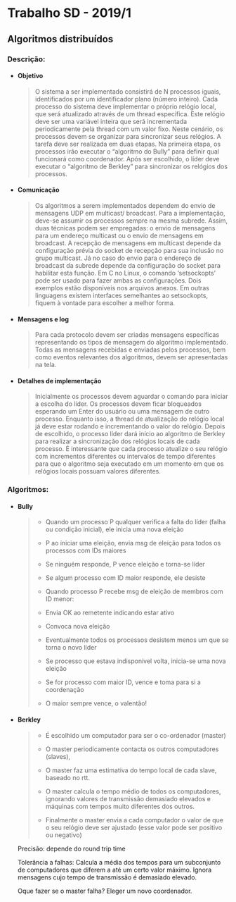 # Trabalho SD - 2019/1

## Algoritmos distribuídos

### Descrição:

* #### Objetivo
  >O sistema a ser implementado consistirá de N processos iguais, identificados por um
identificador plano (número inteiro). Cada processo do sistema deve implementar o próprio relógio
local, que será atualizado através de um thread específica. Este relógio deve ser uma variável inteira
que será incrementada periodicamente pela thread com um valor fixo.
Neste cenário, os processos devem se organizar para sincronizar seus relógios. A tarefa deve
ser realizada em duas etapas. Na primeira etapa, os processos irão executar o “algoritmo do Bully”
para definir qual funcionará como coordenador. Após ser escolhido, o líder deve executar o
“algoritmo de Berkley” para sincronizar os relógios dos processos.

* #### Comunicação
  >Os algoritmos a serem implementados dependem do envio de mensagens UDP em multicast/
broadcast. Para a implementação, deve-se assumir os processos sempre na mesma subrede. Assim,
duas técnicas podem ser empregadas: o envio de mensagens para um endereço multicast ou o envio
de mensagens em broadcast.
A recepção de mensagens em multicast depende da configuração prévia do socket de
recepção para sua inclusão no grupo multicast. Já no caso do envio para o endereço de broadcast da
subrede depende da configuração do socket para habilitar esta função. Em C no Linux, o comando
‘setsockopts’ pode ser usado para fazer ambas as configurações. Dois exemplos estão disponíveis
nos arquivos anexos. Em outras linguagens existem interfaces semelhantes ao setsockopts, fiquem à
vontade para escolher a melhor forma.

* #### Mensagens e log
  >Para cada protocolo devem ser criadas mensagens específicas representando os tipos de
mensagem do algoritmo implementado. Todas as mensagens recebidas e enviadas pelos processos,
bem como eventos relevantes dos algoritmos, devem ser apresentadas na tela.

* #### Detalhes de implementação
  >Inicialmente os processos devem aguardar o comando para iniciar a escolha do líder. Os
processos devem ficar bloqueados esperando um Enter do usuário ou uma mensagem de outro
processo. Enquanto isso, a thread de atualização do relógio local já deve estar rodando e
incrementando o valor do relógio. Depois de escolhido, o processo líder dará início ao algoritmo de
Berkley para realizar a sincronização dos relógios locais de cada processo.
É interessante que cada processo atualize o seu relógio com incrementos diferentes ou
intervalos de tempo diferentes para que o algoritmo seja executado em um momento em que os
relógios locais possuam valores diferentes.

### Algoritmos:

* #### Bully
  >* Quando um processo P qualquer verifica a falta do líder (falha ou
condição inicial), ele inicia uma nova eleição
  >
  >* P ao iniciar uma eleição, envia msg de eleição para todos os processos com IDs maiores
  >
  >* Se ninguém responde, P vence eleição e torna-se líder
  >
  >* Se algum processo com ID maior responde, ele desiste
  >
  >* Quando processo P recebe msg de eleição de membros com ID menor:
  >
  >  * Envia OK ao remetente indicando estar ativo
  >  * Convoca nova eleição
  >
  >* Eventualmente todos os processos desistem menos um que se torna o novo líder
  >
  >* Se processo que estava indisponível volta, inicia-se uma nova eleição
  >  * Se for processo com maior ID, vence e toma para si a coordenação
  >  * O maior sempre vence, o valentão!

* #### Berkley
  >* É escolhido um computador para ser o co-ordenador (master)
  >
  >* O master periodicamente contacta os outros computadores (slaves),
  >
  >* O master faz uma estimativa do tempo local de cada slave,
baseado no rtt.
  >
  >* O master calcula o tempo médio de todos os computadores,
ignorando valores de transmissão demasiado elevados e
máquinas com tempos muito diferentes dos outros.
  >
  >* Finalmente o master envia a cada computador o valor de que o
seu relógio deve ser ajustado (esse valor pode ser positivo ou
negativo)
  >
  Precisão: depende do round trip time
  >
  Tolerância a falhas: Calcula a média dos tempos para um
subconjunto de computadores que diferem a até um certo
valor máximo. Ignora mensagens cujo tempo de transmissão é
demasiado elevado.
  >
  Oque fazer se o master falha?
Eleger um novo coordenador. 
